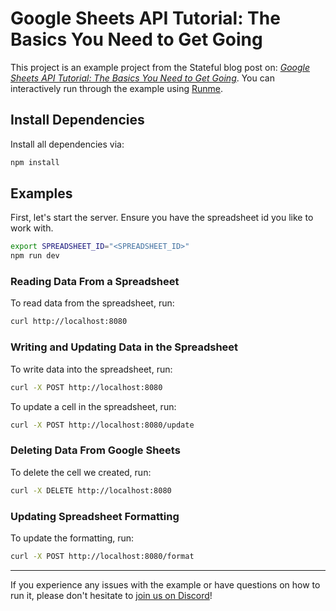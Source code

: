 # Google Sheets API Tutorial: The Basics You Need to Get Going

This project is an example project from the Stateful blog post on: [*Google Sheets API Tutorial: The Basics You Need to Get Going*](https://stateful.com/blog/google-sheets-api-tutorial). You can interactively run through the example using [Runme](https://runme.dev/).

## Install Dependencies

Install all dependencies via:

```sh { interactive=false }
npm install
```

## Examples

First, let's start the server. Ensure you have the spreadsheet id you like to work with.

```sh { background=true }
export SPREADSHEET_ID="<SPREADSHEET_ID>"
npm run dev
```

### Reading Data From a Spreadsheet

To read data from the spreadsheet, run:

```sh { interactive=false }
curl http://localhost:8080
```

### Writing and Updating Data in the Spreadsheet

To write data into the spreadsheet, run:

```sh { interactive=false }
curl -X POST http://localhost:8080
```

To update a cell in the spreadsheet, run:

```sh { interactive=false }
curl -X POST http://localhost:8080/update
```

### Deleting Data From Google Sheets

To delete the cell we created, run:

```sh { interactive=false }
curl -X DELETE http://localhost:8080
```

### Updating Spreadsheet Formatting

To update the formatting, run:

```sh { interactive=false }
curl -X POST http://localhost:8080/format
```

---

If you experience any issues with the example or have questions on how to run it, please don't hesitate to [join us on Discord](https://discord.com/invite/BQm8zRCBUY)!